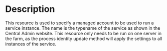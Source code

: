 # Description

This resource is used to specify a managed account to be used to run a service instance.
The name is the typename of the service as shown in the Central Admin website.
This resource only needs to be run on one server in the farm, as the process identity
update method will apply the settings to all instances of the service.
